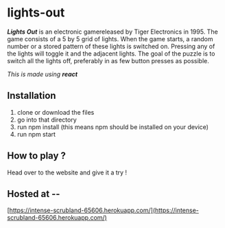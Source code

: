 # lights-out

_**Lights Out**_ is an electronic gamereleased by Tiger Electronics in 1995. The game consists of a 5 by 5 grid of lights. When the game starts, a random number or a stored pattern of these lights is switched on. Pressing any of the lights will toggle it and the adjacent lights. The goal of the puzzle is to switch all the lights off, preferably in as few button presses as possible. 

*This is made using **react***


## Installation

1. clone or download the files
2. go into that directory
3. run npm install (this means npm should be installed on your device)
4. run npm start

## How to play ?

Head over to the website and give it a try !

## Hosted at -- 
[https://intense-scrubland-65606.herokuapp.com/](https://intense-scrubland-65606.herokuapp.com/)
